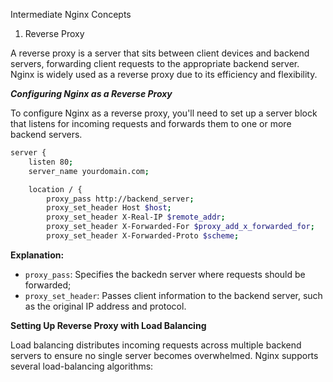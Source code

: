 Intermediate Nginx Concepts

1. Reverse Proxy

A reverse proxy is a server that sits between client devices and backend servers, forwarding client requests to the appropriate backend server. Nginx is widely used as a reverse proxy due to its efficiency and flexibility.

***Configuring Nginx as a Reverse Proxy***

To configure Nginx as a reverse proxy, you'll need to set up a server block that listens for incoming requests and forwards them to one or more backend servers.   

```bash
server {
    listen 80;
    server_name yourdomain.com;

    location / {
        proxy_pass http://backend_server;
        proxy_set_header Host $host;
        proxy_set_header X-Real-IP $remote_addr;
        proxy_set_header X-Forwarded-For $proxy_add_x_forwarded_for;
        proxy_set_header X-Forwarded-Proto $scheme;
```

**Explanation:**
-  `proxy_pass`: Specifies the backedn server where requests should be forwarded;
-   `proxy_set_header`: Passes client information to the backend server, such as the original IP address and protocol.

**Setting Up Reverse Proxy with Load Balancing**

Load balancing distributes incoming requests across multiple backend servers to ensure no single server becomes overwhelmed. Nginx supports several load-balancing algorithms:

